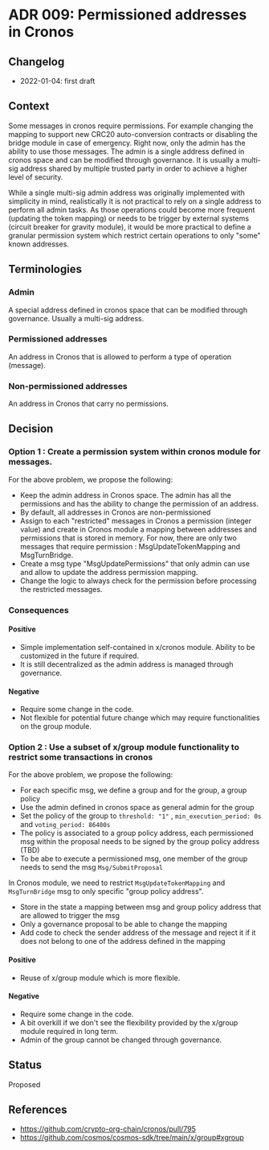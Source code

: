 # ADR 009: Permissioned addresses in Cronos

## Changelog
* 2022-01-04: first draft

## Context

Some messages in cronos require permissions. For example changing the mapping to support new CRC20 auto-conversion contracts or disabling the bridge module in case of emergency. Right now, only the admin has the ability to use those messages.
The admin is a single address defined in cronos space and can be modified through governance. It is usually a multi-sig address shared by multiple trusted party in order to achieve a higher level of security.

While a single multi-sig admin address was originally implemented with simplicity in mind, realistically it is not practical to rely on a single address to perform all admin tasks.
As those operations could become more frequent (updating the token mapping) or needs to be trigger by external systems (circuit breaker for gravity module), it would be more practical to define a granular permission system which restrict certain operations to only "some" known addresses.


## Terminologies

### Admin

A special address defined in cronos space that can be modified through governance. Usually a multi-sig address.

### Permissioned addresses

An address in Cronos that is allowed to perform a type of operation (message).

### Non-permissioned addresses

An address in Cronos that carry no permissions. 


## Decision

### Option 1 : Create a permission system within cronos module for messages.

For the above problem, we propose the following:

- Keep the admin address in Cronos space. The admin has all the permissions and has the ability to change the permission of an address.
- By default, all addresses in Cronos are non-permissioned
- Assign to each "restricted" messages in Cronos a permission (integer value) and create in Cronos module a mapping between addresses and permissions that is stored in memory. For now, there are only two messages that require permission : MsgUpdateTokenMapping and MsgTurnBridge.
- Create a msg type "MsgUpdatePermissions" that only admin can use and allow to update the address permission mapping.
- Change the logic to always check for the permission before processing the restricted messages.

### Consequences

#### Positive

- Simple implementation self-contained in x/cronos module. Ability to be customized in the future if required.
- It is still decentralized as the admin address is managed through governance. 


#### Negative

- Require some change in the code.
- Not flexible for potential future change which may require functionalities on the group module.


### Option 2 : Use a subset of x/group module functionality to restrict some transactions in cronos

For the above problem, we propose the following:

- For each specific msg, we define a group and for the group, a group policy
- Use the admin defined in cronos space as general admin for the group
- Set the policy of the group to ``threshold: "1"`` , ``min_execution_period: 0s`` and ``voting_period: 86400s``
- The policy is associated to a group policy address, each permissioned msg within the proposal needs to be signed by the group policy address (TBD)
- To be abe to execute a permissioned msg, one member of the group needs to send the msg ``Msg/SubmitProposal``

In Cronos module, we need to restrict ``MsgUpdateTokenMapping`` and ``MsgTurnBridge`` msg to only specific "group policy address".

- Store in the state a mapping between msg and group policy address that are allowed to trigger the msg
- Only a governance proposal to be able to change the mapping
- Add code to check the sender address of the message and reject it if it does not belong to one of the address defined in the mapping

#### Positive

- Reuse of x/group module which is more flexible.

#### Negative

- Require some change in the code.
- A bit overkill if we don't see the flexibility provided by the x/group module required in long term.
- Admin of the group cannot be changed through governance.


## Status

Proposed

## References

- https://github.com/crypto-org-chain/cronos/pull/795
- https://github.com/cosmos/cosmos-sdk/tree/main/x/group#xgroup
